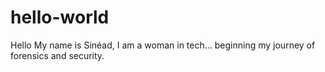 # hello-world

Hello My name is Sinéad, I am a woman in tech... beginning my journey of forensics and security.
